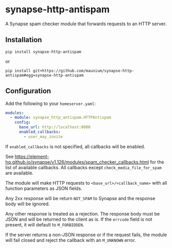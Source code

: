 # synapse-http-antispam
A Synapse spam checker module that forwards requests to an HTTP server.

## Installation
```
pip install synapse-http-antispam
```

or

```
pip install git+https://github.com/maunium/synapse-http-antispam#egg=synapse-http-antispam
```

## Configuration
Add the following to your `homeserver.yaml`:

```yaml
modules:
  - module: synapse_http_antispam.HTTPAntispam
    config:
      base_url: http://localhost:8080
      enabled_callbacks:
        - user_may_invite
```

If `enabled_callbacks` is not specified, all callbacks will be enabled.

See <https://element-hq.github.io/synapse/v1.126/modules/spam_checker_callbacks.html>
for the list of available callbacks. All callbacks except `check_media_file_for_spam` are available.

The module will make HTTP requests to `<base_url>/<callback_name>` with all function parameters as JSON fields.

Any 2xx response will be return `NOT_SPAM` to Synapse and the response body will be ignored.

Any other response is treated as a rejection. The response body must be JSON and will be returned to the client as is.
If the `errcode` field is not present, it will default to `M_FORBIDDEN`.

If the server returns a non-JSON response or if the request fails, the module will fail closed and reject the callback
with an `M_UNKNOWN` error.
